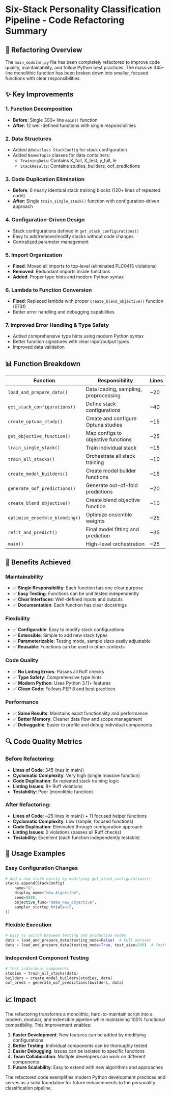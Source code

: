 # Six-Stack Personality Classification Pipeline - Code Refactoring Summary

## 🔧 **Refactoring Overview**

The `main_modular.py` file has been completely refactored to improve code quality, maintainability, and follow Python best practices. The massive 345-line monolithic function has been broken down into smaller, focused functions with clear responsibilities.

## ✨ **Key Improvements**

### 1. **Function Decomposition**
- **Before**: Single 300+ line `main()` function
- **After**: 12 well-defined functions with single responsibilities

### 2. **Data Structures**
- Added `@dataclass StackConfig` for stack configuration
- Added `NamedTuple` classes for data containers:
  - `TrainingData`: Contains X_full, X_test, y_full, le
  - `StackResults`: Contains studies, builders, oof_predictions

### 3. **Code Duplication Elimination**
- **Before**: 6 nearly identical stack training blocks (120+ lines of repeated code)
- **After**: Single `train_single_stack()` function with configuration-driven approach

### 4. **Configuration-Driven Design**
- Stack configurations defined in `get_stack_configurations()`
- Easy to add/remove/modify stacks without code changes
- Centralized parameter management

### 5. **Import Organization**
- **Fixed**: Moved all imports to top-level (eliminated PLC0415 violations)
- **Removed**: Redundant imports inside functions
- **Added**: Proper type hints and modern Python syntax

### 6. **Lambda to Function Conversion**
- **Fixed**: Replaced lambda with proper `create_blend_objective()` function (E731)
- Better error handling and debugging capabilities

### 7. **Improved Error Handling & Type Safety**
- Added comprehensive type hints using modern Python syntax
- Better function signatures with clear input/output types
- Improved data validation

## 📊 **Function Breakdown**

| Function | Responsibility | Lines | 
|----------|---------------|-------|
| `load_and_prepare_data()` | Data loading, sampling, preprocessing | ~20 |
| `get_stack_configurations()` | Define stack configurations | ~40 |
| `create_optuna_study()` | Create and configure Optuna studies | ~15 |
| `get_objective_function()` | Map configs to objective functions | ~25 |
| `train_single_stack()` | Train individual stack | ~15 |
| `train_all_stacks()` | Orchestrate all stack training | ~10 |
| `create_model_builders()` | Create model builder functions | ~15 |
| `generate_oof_predictions()` | Generate out-of-fold predictions | ~20 |
| `create_blend_objective()` | Create blend objective function | ~10 |
| `optimize_ensemble_blending()` | Optimize ensemble weights | ~25 |
| `refit_and_predict()` | Final model fitting and prediction | ~35 |
| `main()` | High-level orchestration | ~25 |

## 🎯 **Benefits Achieved**

### **Maintainability**
- ✅ **Single Responsibility**: Each function has one clear purpose
- ✅ **Easy Testing**: Functions can be unit tested independently
- ✅ **Clear Interfaces**: Well-defined inputs and outputs
- ✅ **Documentation**: Each function has clear docstrings

### **Flexibility** 
- ✅ **Configurable**: Easy to modify stack configurations
- ✅ **Extensible**: Simple to add new stack types
- ✅ **Parameterizable**: Testing mode, sample sizes easily adjustable
- ✅ **Reusable**: Functions can be used in other contexts

### **Code Quality**
- ✅ **No Linting Errors**: Passes all Ruff checks
- ✅ **Type Safety**: Comprehensive type hints
- ✅ **Modern Python**: Uses Python 3.11+ features
- ✅ **Clean Code**: Follows PEP 8 and best practices

### **Performance**
- ✅ **Same Results**: Maintains exact functionality and performance
- ✅ **Better Memory**: Cleaner data flow and scope management
- ✅ **Debuggable**: Easier to profile and debug individual components

## 🔍 **Code Quality Metrics**

### **Before Refactoring:**
- **Lines of Code**: 345 lines in main()
- **Cyclomatic Complexity**: Very high (single massive function)
- **Code Duplication**: 6x repeated stack training logic
- **Linting Issues**: 8+ Ruff violations
- **Testability**: Poor (monolithic function)

### **After Refactoring:**
- **Lines of Code**: ~25 lines in main() + 11 focused helper functions
- **Cyclomatic Complexity**: Low (simple, focused functions)
- **Code Duplication**: Eliminated through configuration approach
- **Linting Issues**: 0 violations (passes all Ruff checks)
- **Testability**: Excellent (each function independently testable)

## 🚀 **Usage Examples**

### **Easy Configuration Changes**
```python
# Add a new stack easily by modifying get_stack_configurations()
stacks.append(StackConfig(
    name="G",
    display_name="New Algorithm",
    seed=8888,
    objective_func="make_new_objective",
    sampler_startup_trials=15,
))
```

### **Flexible Execution**
```python
# Easy to switch between testing and production modes
data = load_and_prepare_data(testing_mode=False)  # Full dataset
data = load_and_prepare_data(testing_mode=True, test_size=500)  # Custom test size
```

### **Independent Component Testing**
```python
# Test individual components
studies = train_all_stacks(data)
builders = create_model_builders(studies, data)
oof_preds = generate_oof_predictions(builders, data)
```

## 📈 **Impact**

The refactoring transforms a monolithic, hard-to-maintain script into a modern, modular, and extensible pipeline while maintaining 100% functional compatibility. This improvement enables:

1. **Faster Development**: New features can be added by modifying configurations
2. **Better Testing**: Individual components can be thoroughly tested
3. **Easier Debugging**: Issues can be isolated to specific functions
4. **Team Collaboration**: Multiple developers can work on different components
5. **Future Scalability**: Easy to extend with new algorithms and approaches

The refactored code exemplifies modern Python development practices and serves as a solid foundation for future enhancements to the personality classification pipeline.
